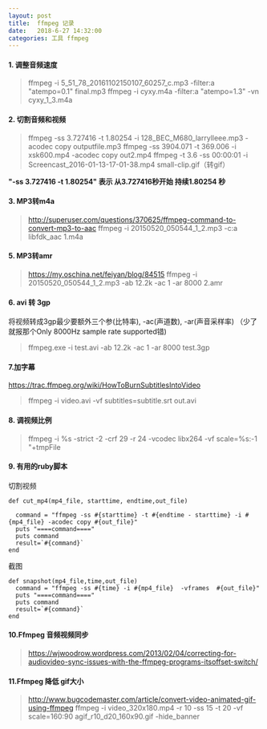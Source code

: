 ```yaml
---
layout: post
title:  ffmpeg 记录
date:   2018-6-27 14:32:00
categories: 工具 ffmpeg
---
```


#### 1. 调整音频速度
>ffmpeg -i 5_51_78_20161102150107_60257_c.mp3  -filter:a "atempo=0.1"  final.mp3
> ffmpeg -i cyxy.m4a -filter:a "atempo=1.3" -vn   cyxy_1_3.m4a

#### 2. 切割音频和视频
>ffmpeg -ss 3.727416 -t 1.80254 -i 128_BEC_M680_larrylleee.mp3 -acodec copy outputfile.mp3
>ffmpeg -ss 3904.071 -t 369.006 -i xsk600.mp4 -acodec copy out2.mp4
>ffmpeg -t 3.6 -ss 00:00:01 -i Screencast_2016-01-13-17-01-38.mp4  small-clip.gif（转gif）

**"-ss 3.727416 -t 1.80254" 表示 从3.727416秒开始 持续1.80254 秒**


#### 3. MP3转m4a
>http://superuser.com/questions/370625/ffmpeg-command-to-convert-mp3-to-aac
>ffmpeg -i 20150520_050544_1_2.mp3 -c:a libfdk_aac 1.m4a

#### 5. MP3转amr
>https://my.oschina.net/feiyan/blog/84515
>ffmpeg -i 20150520_050544_1_2.mp3  -ab 12.2k   -ac 1 -ar 8000 2.amr

#### 6. avi 转 3gp
将视频转成3gp最少要额外三个参(比特率), -ac(声道数), -ar(声音采样率) （少了就报那个Only 8000Hz sample rate supported错)
>ffmpeg.exe -i test.avi -ab 12.2k -ac 1 -ar 8000 test.3gp 

#### 7.加字幕
https://trac.ffmpeg.org/wiki/HowToBurnSubtitlesIntoVideo
>ffmpeg -i video.avi -vf subtitles=subtitle.srt out.avi


#### 8. 调视频比例
>ffmpeg -i %s  -strict -2  -crf 29 -r 24 -vcodec libx264 -vf scale=%s:-1 "+tmpFile



#### 9. 有用的ruby脚本
切割视频
```
def cut_mp4(mp4_file, starttime, endtime,out_file)

  command = "ffmpeg -ss #{starttime} -t #{endtime - starttime} -i #{mp4_file} -acodec copy #{out_file}"
  puts "====command===="
  puts command
  result=`#{command}`
end
```
截图
```
def snapshot(mp4_file,time,out_file)
  command = "ffmpeg -ss #{time} -i #{mp4_file}  -vframes  #{out_file}"
  puts "====command===="
  puts command
  result=`#{command}`
end
```

#### 10.Ffmpeg 音频视频同步
>https://wjwoodrow.wordpress.com/2013/02/04/correcting-for-audiovideo-sync-issues-with-the-ffmpeg-programs-itsoffset-switch/

#### 11.Ffmpeg 降低 gif大小
>http://www.bugcodemaster.com/article/convert-video-animated-gif-using-ffmpeg
>ffmpeg -i video_320x180.mp4 -r 10 -ss 15 -t 20 -vf scale=160:90 agif_r10_d20_160x90.gif -hide_banner







